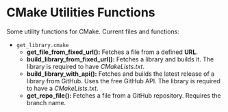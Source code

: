 # CMake Utilities Functions

Some utility functions for CMake. Current files and functions:

 - `get_library.cmake`
   - **get_file_from_fixed_url():**
     Fetches a file from a defined **URL**.
   - **build_library_from_fixed_url():**
     Fetches a library and builds it. The library is required to have *CMakeLists.txt*.
   - **build_library_with_api():**
     Fetches and builds the latest release of a library from GitHub. Uses the free GitHub API. 
     The library is required to have a *CMakeLists.txt*.
   - **get_repo_file():**
     Fetches a file from a GitHub repository. Requires the branch name.